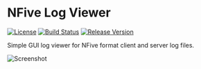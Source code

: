 # NFive Log Viewer

[![License](https://img.shields.io/github/license/NFive/logviewer.svg)](LICENSE)
[![Build Status](https://img.shields.io/appveyor/ci/NFive/logviewer.svg)](https://ci.appveyor.com/project/NFive/logviewer)
[![Release Version](https://img.shields.io/github/release/NFive/logviewer/all.svg)](https://github.com/NFive/logviewer/releases)

Simple GUI log viewer for NFive format client and server log files.

![Screenshot](https://user-images.githubusercontent.com/43646/68318906-60b86800-00b5-11ea-9db1-b2aae9e9eef2.png)
